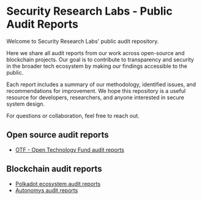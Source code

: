 # Security Research Labs - Public Audit Reports

Welcome to Security Research Labs' public audit repository.

Here we share all audit reports from our work across open-source and blockchain projects. Our goal is to contribute to transparency and security in the broader tech ecosystem by making our findings accessible to the public.

Each report includes a summary of our methodology, identified issues, and recommendations for improvement. We hope this repository is a useful resource for developers, researchers, and anyone interested in secure system design.

For questions or collaboration, feel free to reach out.

## Open source audit reports
* [OTF - Open Technology Fund audit reports](./Open_Technology_Fund/)

## Blockchain audit reports

* [Polkadot ecosystem audit reports](./Polkadot/) 
* [Autonomys audit reports](./Autonomys/) 
